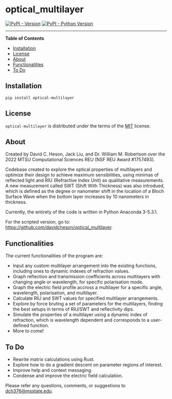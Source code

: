 # optical_multilayer

[![PyPI - Version](https://img.shields.io/pypi/v/optical-multilayer.svg)](https://pypi.org/project/optical-multilayer)
[![PyPI - Python Version](https://img.shields.io/pypi/pyversions/optical-multilayer.svg)](https://pypi.org/project/optical-multilayer)

-----

**Table of Contents**

- [Installation](#installation)
- [License](#license)
- [About](#about)
- [Functionalities](#functionalities)
- [To Do](#todo)

## Installation

```console
pip install optical-multilayer
```

## License

`optical-multilayer` is distributed under the terms of the [MIT](https://spdx.org/licenses/MIT.html) license.

## About

Created by David C. Heson, Jack Liu, and Dr. William M. Robertson over the 2022 MTSU Computational Sciences REU (NSF REU Award #1757493).

Codebase created to explore the optical properties of multilayers and optimize their design to achieve maximum sensibilities, using minimas of reflected light and RIU (Refractive Index Unit) as qualitative measurements. A new measurement called SWT (Shift With Thickness) was also introdued, which is defined as the degree or nanometer shift in the location of a Bloch Surface Wave when the bottom layer increases by 10 nanometers in thickness.

Currently, the entirety of the code is written in Python Anaconda 3-5.3.1.

For the scripted version, go to: https://github.com/davidcheson/optical_multilayer.

## Functionalities

The current functionalities of the program are:
<ul>
<li>Input any custom multilayer arrangement into the existing functions, including ones to dynamic indexes of refraction values.</li>
<li>Graph reflection and transmission coefficients across multilayers with changing angle or wavelength, for specific polarisation mode.</li>
<li>Graph the electric field profile accross a multilayer for a specific angle, wavelength, polarisation, and multilayer.</li>
<li>Calculate RIU and SWT values for specified multilayer arrangements.</li>
<li>Explore by force bruting a set of parameters for the multilayers, finding the best setups in terms of RIU/SWT and reflectivity dips.</li>
<li>Simulate the properties of a multilayer using a dynamic index of refraction, which is wavelength dependent and corresponds to a user-defined function.</li>
<li>More to come!</li>
</ul>

## To Do

<ul>
<li>Rewrite matrix calculations using Rust.</li>
<li>Explore how to do a gradient descent on parameter regions of interest.</li>
<li>Improve help and context messaging.</li>
<li>Condense and improve the electric field calculation.</li>
</ul>

Please refer any questions, comments, or suggestions to dch376@msstate.edu.
